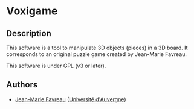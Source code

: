 Voxigame
========

Description
-----------

This software is a tool to manipulate 3D objects (pieces) in a 3D board.
It corresponds to an original puzzle game created by Jean-Marie Favreau.

This software is under GPL (v3 or later).

Authors
-------
* [Jean-Marie Favreau](mailto:J-Marie.Favreau@u-clermont1.fr) ([Université d'Auvergne](http://u-clermont1.fr))